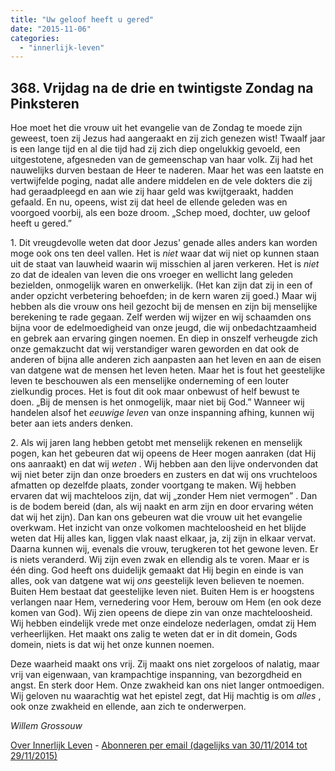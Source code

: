 ```yaml
---
title: "Uw geloof heeft u gered"
date: "2015-11-06"
categories: 
  - "innerlijk-leven"
---
```


## 368\. Vrijdag na de drie en twintigste Zondag na Pinksteren

Hoe moet het die vrouw uit het evangelie van de Zondag te moede zijn geweest, toen zij Jezus had aangeraakt en zij zich genezen wist! Twaalf jaar is een lange tijd en al die tijd had zij zich diep ongelukkig gevoeld, een uitgestotene, afgesneden van de gemeenschap van haar volk. Zij had het nauwelijks durven bestaan de Heer te naderen. Maar het was een laatste en vertwijfelde poging, nadat alle andere middelen en de vele dokters die zij had geraadpleegd en aan wie zij haar geld was kwijtgeraakt, hadden gefaald. En nu, opeens, wist zij dat heel de ellende geleden was en voorgoed voorbij, als een boze droom. „Schep moed, dochter, uw geloof heeft u gered.”

1\. Dit vreugdevolle weten dat door Jezus' genade alles anders kan worden moge ook ons ten deel vallen. Het is _niet_ waar dat wij niet op kunnen staan uit de staat van lauwheid waarin wij misschien al jaren verkeren. Het is _niet_ zo dat de idealen van leven die ons vroeger en wellicht lang geleden bezielden, onmogelijk waren en onwerkelijk. (Het kan zijn dat zij in een of ander opzicht verbetering behoefden; in de kern waren zij goed.) Maar wij hebben als die vrouw ons heil gezocht bij de mensen en zijn bij menselijke berekening te rade gegaan. Zelf werden wij wijzer en wij schaamden ons bijna voor de edelmoedigheid van onze jeugd, die wij onbedachtzaamheid en gebrek aan ervaring gingen noemen. En diep in onszelf verheugde zich onze gemakzucht dat wij verstandiger waren geworden en dat ook de anderen of bijna alle anderen zich aanpasten aan het leven en aan de eisen van datgene wat de mensen het leven heten. Maar het is fout het geestelijke leven te beschouwen als een menselijke onderneming of een louter zielkundig proces. Het is fout dit ook maar onbewust of helf bewust te doen. „Bij de mensen is het onmogelijk, maar niet bij God.” Wanneer wij handelen alsof het _eeuwige leven_ van onze inspanning afhing, kunnen wij beter aan iets anders denken.

2\. Als wij jaren lang hebben getobt met menselijk rekenen en menselijk pogen, kan het gebeuren dat wij opeens de Heer mogen aanraken (dat Hij ons aanraakt) en dat wij _weten_ . Wij hebben aan den lijve ondervonden dat wij niet beter zijn dan onze broeders en zusters en dat wij ons vruchteloos afmatten op dezelfde plaats, zonder voortgang te maken. Wij hebben ervaren dat wij machteloos zijn, dat wij „zonder Hem niet vermogen” . Dan is de bodem bereid (dan, als wij naakt en arm zijn en door ervaring wéten dat wij het zijn). Dan kan ons gebeuren wat die vrouw uit het evangelie overkwam. Het inzicht van onze volkomen machteloosheid en het blijde weten dat Hij alles kan, liggen vlak naast elkaar, ja, zij zijn in elkaar vervat. Daarna kunnen wij, evenals die vrouw, terugkeren tot het gewone leven. Er is niets veranderd. Wij zijn even zwak en ellendig als te voren. Maar er is één ding. God heeft ons duidelijk gemaakt dat Hij begin en einde is van alles, ook van datgene wat wij _ons_ geestelijk leven believen te noemen. Buiten Hem bestaat dat geestelijke leven niet. Buiten Hem is er hoogstens verlangen naar Hem, vernedering voor Hem, berouw om Hem (en ook deze komen van God). Wij zien opeens de diepe zin van onze machteloosheid. Wij hebben eindelijk vrede met onze eindeloze nederlagen, omdat zij Hem verheerlijken. Het maakt ons zalig te weten dat er in dit domein, Gods domein, niets is dat wij het onze kunnen noemen.

Deze waarheid maakt ons vrij. Zij maakt ons niet zorgeloos of nalatig, maar vrij van eigenwaan, van krampachtige inspanning, van bezorgdheid en angst. En sterk door Hem. Onze zwakheid kan ons niet langer ontmoedigen. Wij geloven nu waarachtig wat het epistel zegt, dat Hij machtig is om _alles_ , ook onze zwakheid en ellende, aan zich te onderwerpen.

_Willem Grossouw_

[Over Innerlijk Leven](http://www.gelovenleren.net/2014/11/27/een-jaar-lang-innerlijk-leven-op-geloven-leren/) - [Abonneren per email (dagelijks van 30/11/2014 tot 29/11/2015)](http://eepurl.com/9P3DT)

